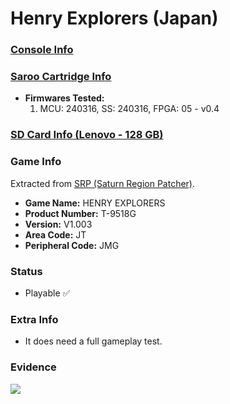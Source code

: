 # Henry Explorers (Japan)

### [Console Info](../../../../../Info/Consoles/VA13/README.md)

### [Saroo Cartridge Info](../../../../../Info/Cartridges/RetroGameParadiseStore/1.32F/README.md)

- <b>Firmwares Tested:</b>
  1. MCU: 240316, SS: 240316, FPGA: 05 - v0.4

### [SD Card Info (Lenovo - 128 GB)](../../../../../Info/SdCards/Lenovo/128GB/fat32/README.md)

### Game Info

Extracted from [SRP (Saturn Region Patcher)](https://segaxtreme.net/resources/saturn-region-patcher.81/download).

- <b>Game Name:</b> HENRY EXPLORERS
- <b>Product Number:</b> T-9518G
- <b>Version:</b> V1.003
- <b>Area Code:</b> JT
- <b>Peripheral Code:</b> JMG

### Status

- Playable :white_check_mark:

### Extra Info

- It does need a full gameplay test.

### Evidence

[![](https://img.youtube.com/vi/MCJgk1o3HhY/0.jpg)](https://www.youtube.com/watch?v=MCJgk1o3HhY)
